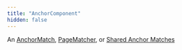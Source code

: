 ```yaml
---
title: "AnchorComponent"
hidden: false
---
```

An [AnchorMatch](ref:anchormatch), [PageMatcher](ref:pagematcher), or [Shared Anchor Matches](ref:shared-anchor-matches)